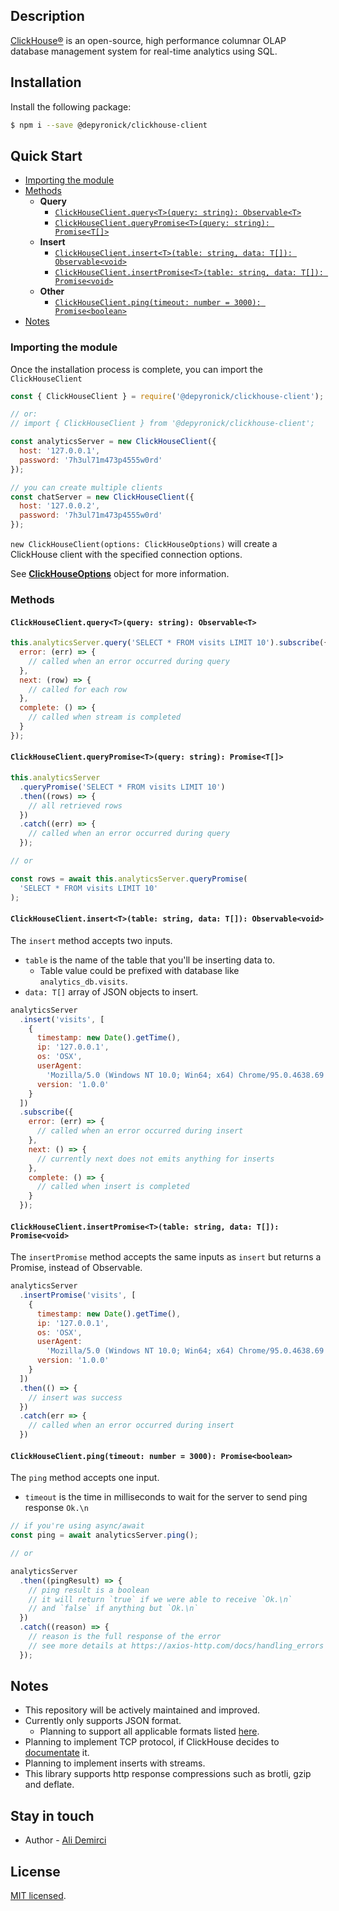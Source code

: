## Description

[ClickHouse®](https://clickhouse.com/) is an open-source, high performance columnar OLAP database management system for real-time analytics using SQL.

## Installation

Install the following package:

```bash
$ npm i --save @depyronick/clickhouse-client
```

## Quick Start

- [Importing the module](https://github.com/depyronick/clickhouse-client#importing-the-module)
- [Methods](https://github.com/depyronick/clickhouse-client#methods)
  - **Query**
    - [`ClickHouseClient.query<T>(query: string): Observable<T>`](https://github.com/depyronick/clickhouse-client#clickhouseclientquerytquery-string-observablet)
    - [`ClickHouseClient.queryPromise<T>(query: string): Promise<T[]>`](https://github.com/depyronick/clickhouse-client/tree/1.0.6#clickhouseclientquerypromisetquery-string-promiset)
  - **Insert**
    - [`ClickHouseClient.insert<T>(table: string, data: T[]): Observable<void>`](https://github.com/depyronick/clickhouse-client#clickhouseclientinsertttable-string-data-t-observablevoid)
    - [`ClickHouseClient.insertPromise<T>(table: string, data: T[]): Promise<void>`](https://github.com/depyronick/clickhouse-client/blob/main/README.md#clickhouseclientinsertpromisettable-string-data-t-promisevoid)
  - **Other**
    - [`ClickHouseClient.ping(timeout: number = 3000): Promise<boolean>`](https://github.com/depyronick/clickhouse-client#clickhouseclientpingtimeout-number--3000-promiseboolean)
- [Notes](https://github.com/depyronick/clickhouse-client#notes)

### Importing the module

Once the installation process is complete, you can import the `ClickHouseClient`

```javascript
const { ClickHouseClient } = require('@depyronick/clickhouse-client');

// or:
// import { ClickHouseClient } from '@depyronick/clickhouse-client';

const analyticsServer = new ClickHouseClient({
  host: '127.0.0.1',
  password: '7h3ul71m473p4555w0rd'
});

// you can create multiple clients
const chatServer = new ClickHouseClient({
  host: '127.0.0.2',
  password: '7h3ul71m473p4555w0rd'
});
```

`new ClickHouseClient(options: ClickHouseOptions)` will create a ClickHouse client with the specified connection options.

See **[ClickHouseOptions](https://github.com/depyronick/clickhouse-client/blob/main/src/client/interfaces/ClickHouseClientOptions.ts 'ClickHouseOptions')** object for more information.

### Methods

#### `ClickHouseClient.query<T>(query: string): Observable<T>`

```javascript
this.analyticsServer.query('SELECT * FROM visits LIMIT 10').subscribe({
  error: (err) => {
    // called when an error occurred during query
  },
  next: (row) => {
    // called for each row
  },
  complete: () => {
    // called when stream is completed
  }
});
```

#### `ClickHouseClient.queryPromise<T>(query: string): Promise<T[]>`

```javascript
this.analyticsServer
  .queryPromise('SELECT * FROM visits LIMIT 10')
  .then((rows) => {
    // all retrieved rows
  })
  .catch((err) => {
    // called when an error occurred during query
  });

// or

const rows = await this.analyticsServer.queryPromise(
  'SELECT * FROM visits LIMIT 10'
);
```

#### `ClickHouseClient.insert<T>(table: string, data: T[]): Observable<void>`

The `insert` method accepts two inputs.

- `table` is the name of the table that you'll be inserting data to.
  - Table value could be prefixed with database like `analytics_db.visits`.
- `data: T[]` array of JSON objects to insert.

```javascript
analyticsServer
  .insert('visits', [
    {
      timestamp: new Date().getTime(),
      ip: '127.0.0.1',
      os: 'OSX',
      userAgent:
        'Mozilla/5.0 (Windows NT 10.0; Win64; x64) Chrome/95.0.4638.69 Safari/537.36',
      version: '1.0.0'
    }
  ])
  .subscribe({
    error: (err) => {
      // called when an error occurred during insert
    },
    next: () => {
      // currently next does not emits anything for inserts
    },
    complete: () => {
      // called when insert is completed
    }
  });
```

#### `ClickHouseClient.insertPromise<T>(table: string, data: T[]): Promise<void>`

The `insertPromise` method accepts the same inputs as `insert` but returns a Promise, instead of Observable.

```javascript
analyticsServer
  .insertPromise('visits', [
    {
      timestamp: new Date().getTime(),
      ip: '127.0.0.1',
      os: 'OSX',
      userAgent:
        'Mozilla/5.0 (Windows NT 10.0; Win64; x64) Chrome/95.0.4638.69 Safari/537.36',
      version: '1.0.0'
    }
  ])
  .then(() => {
    // insert was success
  })
  .catch(err => {
    // called when an error occurred during insert
  })
```

#### `ClickHouseClient.ping(timeout: number = 3000): Promise<boolean>`

The `ping` method accepts one input.

- `timeout` is the time in milliseconds to wait for the server to send ping response `Ok.\n`

```javascript
// if you're using async/await
const ping = await analyticsServer.ping();

// or

analyticsServer
  .then((pingResult) => {
    // ping result is a boolean
    // it will return `true` if we were able to receive `Ok.\n`
    // and `false` if anything but `Ok.\n`
  })
  .catch((reason) => {
    // reason is the full response of the error
    // see more details at https://axios-http.com/docs/handling_errors
  });
```

## Notes

- This repository will be actively maintained and improved.
- Currently only supports JSON format.
  - Planning to support all applicable formats listed [here](https://clickhouse.com/docs/en/interfaces/formats/ 'here').
- Planning to implement TCP protocol, if ClickHouse decides to [documentate](https://clickhouse.com/docs/en/interfaces/tcp/ 'documentate') it.
- Planning to implement inserts with streams.
- This library supports http response compressions such as brotli, gzip and deflate.

## Stay in touch

- Author - [Ali Demirci](https://github.com/depyronick)

## License

[MIT licensed](LICENSE).
